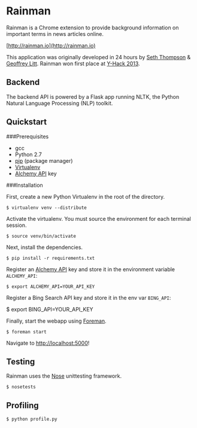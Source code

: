 Rainman
=======

Rainman is a Chrome extension to provide background information on important terms in news articles online.

[http://rainman.io](http://rainman.io)

This application was originally developed in 24 hours by [Seth Thompson](http://seth.fm) & [Geoffrey Litt](http://geoffreylitt.com).
Rainman won first place at [Y-Hack 2013](http://y-hack.com/).

Backend
-------

The backend API is powered by a Flask app running NLTK, the Python Natural Language Processing (NLP) toolkit.

Quickstart
----------

###Prerequisites

* gcc
* Python 2.7
* [pip](https://pypi.python.org/pypi/pip) (package manager)
* [Virtualenv](https://pypi.python.org/pypi/virtualenv)
* [Alchemy API](http://www.alchemyapi.com/) key

###Installation

First, create a new Python Virtualenv in the root of the directory.

	$ virtualenv venv --distribute

Activate the virtualenv.  You must source the environment for each terminal session.

	$ source venv/bin/activate

Next, install the dependencies.

	$ pip install -r requirements.txt

Register an [Alchemy API](http://www.alchemyapi.com/) key and store it in the environment variable `ALCHEMY_API`:

	$ export ALCHEMY_API=YOUR_API_KEY

Register a Bing Search API key and store it in the env var `BING_API`:

  $ export BING_API=YOUR_API_KEY

Finally, start the webapp using [Foreman](http://ddollar.github.io/foreman/).

	$ foreman start

Navigate to [http://localhost:5000](http://localhost:5000)!

Testing
-------

Rainman uses the [Nose](http://nose.readthedocs.org/) unittesting framework.

	$ nosetests

Profiling
---------

	$ python profile.py
